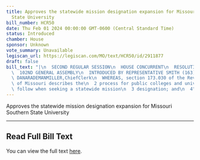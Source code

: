 ```yaml
---
title: Approves the statewide mission designation expansion for Missouri Southern
  State University
bill_number: HCR50
date: Thu Feb 01 2024 00:00:00 GMT-0600 (Central Standard Time)
status: Introduced
chamber: House
sponsor: Unknown
vote_summary: Unavailable
legiscan_url: https://legiscan.com/MO/text/HCR50/id/2911877
draft: false
bill_text: "|\n  SECOND REGULAR SESSION\n  HOUSE CONCURRENT\n  RESOLUTION NO. 50\n\
  \  102ND GENERAL ASSEMBLY\n  INTRODUCED BY REPRESENTATIVE SMITH (163).\n  4897H.01I\
  \ DANARADEMANMILLER,ChiefClerk\n  WHEREAS, section 173.030 of the Revised Statutes\
  \ of Missouri describes the\n  2 process for public colleges and universities to\
  \ follow when seeking a statewide mission\n  3 designation; and\n  4"
---
```

Approves the statewide mission designation expansion for Missouri Southern State University

---

## Read Full Bill Text

You can view the full text [here](https://legiscan.com/MO/text/HCR50/id/2911877).
